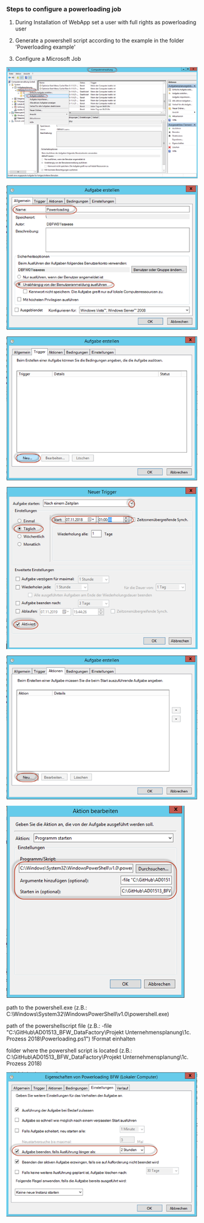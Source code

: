 
### Steps to configure a powerloading job

1. During Installation of WebApp set a user with full rights as powerloading user  

2. Generate a powershell script according to the example in the folder 'Powerloading example'

3. Configure a Microsoft Job

![Pic](images/a_Aufgabe.png)

![Pic](images/b_Name.png)

![Pic](images/c_Trigger.png)

![Pic](images/d_Zeitplan.png)

![Pic](images/e_Aktion.png)

![Pic](images/f_Pfade.png)

path to the powershell.exe (z.B.: C:\Windows\System32\WindowsPowerShell\v1.0\powershell.exe)

path of the powershellscript file (z.B.: -file "C:\GitHub\AD01513_BFW_DataFactory\Projekt Unternehmensplanung\1c. Prozess 2018\Powerloading.ps1") !Format einhalten

folder where the powershell script is located (z.B.: C:\GitHub\AD01513_BFW_DataFactory\Projekt Unternehmensplanung\1c. Prozess 2018)

![Pic](images/g_Timeout.PNG)


